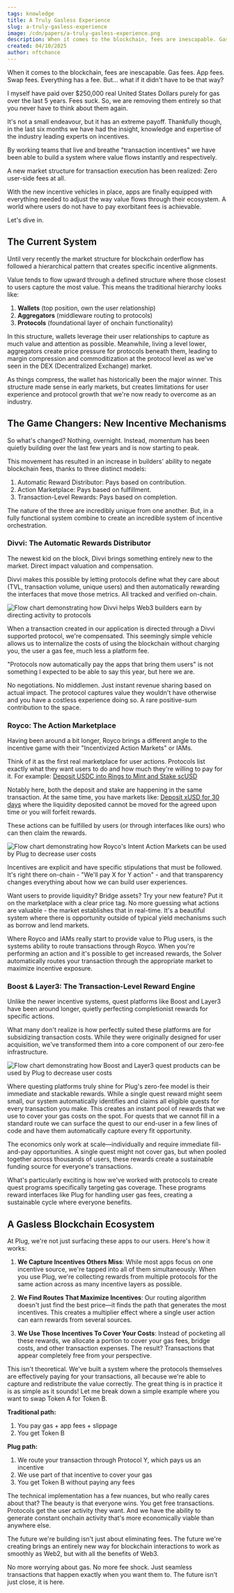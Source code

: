 ```yaml
---
tags: knowledge
title: A Truly Gasless Experience
slug: a-truly-gasless-experience
image: /cdn/papers/a-truly-gasless-experience.png
description: When it comes to the blockchain, fees are inescapable. Gas fees. App fees. Swap fees. Everything has a fee. But... what if it didn't have to be that way?
created: 04/10/2025
author: nftchance
---
```


When it comes to the blockchain, fees are inescapable. Gas fees. App fees. Swap fees. Everything has a fee. But... what if it didn't have to be that way?

I myself have paid over $250,000 real United States Dollars purely for gas over the last 5 years. Fees suck. So, we are removing them entirely so that you never have to think about them again.

It's not a small endeavour, but it has an extreme payoff. Thankfully though, in the last six months we have had the insight, knowledge and expertise of the industry leading experts on incentives.

By working teams that live and breathe "transaction incentives" we have been able to build a system where value flows instantly and respectively. 

A new market structure for transaction execution has been realized: Zero user-side fees at all.

With the new incentive vehicles in place, apps are finally equipped with everything needed to adjust the way value flows through their ecosystem. A world where users do not have to pay exorbitant fees is achievable.

Let's dive in.

## The Current System

Until very recently the market structure for blockchain orderflow has followed a hierarchical pattern that creates specific incentive alignments.

Value tends to flow upward through a defined structure where those closest to users capture the most value. This means the traditional hierarchy looks like:

1. **Wallets** (top position, own the user relationship)
2. **Aggregators** (middleware routing to protocols)
3. **Protocols** (foundational layer of onchain functionality)

In this structure, wallets leverage their user relationships to capture as much value and attention as possible. Meanwhile, living a level lower, aggregators create price pressure for protocols beneath them, leading to margin compression and commoditization at the protocol level as we've seen in the DEX (Decentralized Exchange) market. 

As things compress, the wallet has historically been the major winner. This structure made sense in early markets, but creates limitations for user experience and protocol growth that we're now ready to overcome as an industry.

## The Game Changers: New Incentive Mechanisms

So what's changed? Nothing, overnight. Instead, momentum has been quietly building over the last few years and is now starting to peak.

This movement has resulted in an increase in builders' ability to negate blockchain fees, thanks to three distinct models:

1. Automatic Reward Distributor: Pays based on contribution.
2. Action Marketplace: Pays based on fulfillment.
3. Transaction-Level Rewards: Pays based on completion.

The nature of the three are incredibly unique from one another. But, in a fully functional system combine to create an incredible system of incentive orchestration.

### Divvi: The Automatic Rewards Distributor

The newest kid on the block, Divvi brings something entirely new to the market. Direct impact valuation and compensation.

Divvi makes this possible by letting protocols define what they care about (TVL, transaction volume, unique users) and then automatically rewarding the interfaces that move those metrics. All tracked and verified on-chain.

![Flow chart demonstrating how Divvi helps Web3 builders earn by directing activity to protocols](https://cdn.onplug.io/posts/a-truly-gasless-experience/value-flow-divvi.png)

When a transaction created in our application is directed through a Divvi supported protocol, we're compensated. This seemingly simple vehicle allows us to internalize the costs of using the blockchain without charging you, the user a gas fee, much less a platform fee.

"Protocols now automatically pay the apps that bring them users" is not something I expected to be able to say this year, but here we are.

No negotiations. No middlemen. Just instant revenue sharing based on actual impact. The protocol captures value they wouldn't have otherwise and you have a costless experience doing so. A rare positive-sum contribution to the space.

### Royco: The Action Marketplace

Having been around a bit longer, Royco brings a different angle to the incentive game with their "Incentivized Action Markets" or IAMs.

Think of it as the first real marketplace for user actions. Protocols list exactly what they want users to do and how much they're willing to pay for it. For example: [Deposit USDC into Rings to Mint and Stake scUSD](https://app.royco.org/market/146/0/0x7d1f2a66eabf9142dd30d1355efcbfd4cfbefd2872d24ca9855641434816a525)

Notably here, both the deposit and stake are happening in the same transaction. At the same time, you have markets like: [Deposit xUSD for 30 days](https://app.royco.org/market/146/0/0xfcd798abefe4f9784e8f7ce3019c5e567e85687235ce0ce61c27271ba97d26cd) where the liquidity deposited cannot be moved for the agreed upon time or you will forfeit rewards.

These actions can be fulfilled by users (or through interfaces like ours) who can then claim the rewards.

![Flow chart demonstrating how Royco's Intent Action Markets can be used by Plug to decrease user costs](https://cdn.onplug.io/posts/a-truly-gasless-experience/value-flow-royco.png)

Incentives are explicit and have specific stipulations that must be followed. It's right there on-chain - "We'll pay X for Y action" - and that transparency changes everything about how we can build user experiences.

Want users to provide liquidity? Bridge assets? Try your new feature? Put it on the marketplace with a clear price tag. No more guessing what actions are valuable - the market establishes that in real-time. It's a beautiful system where there is opportunity outside of typical yield mechanisms such as borrow and lend markets.

Where Royco and IAMs really start to provide value to Plug users, is the systems ability to route transactions through Royco. When you're performing an action and it's possible to get increased rewards, the Solver automatically routes your transaction through the appropriate market to maximize incentive exposure.

### Boost & Layer3: The Transaction-Level Reward Engine

Unlike the newer incentive systems, quest platforms like Boost and Layer3 have been around longer, quietly perfecting completionist rewards for specific actions.

What many don't realize is how perfectly suited these platforms are for subsidizing transaction costs. While they were originally designed for user acquisition, we've transformed them into a core component of our zero-fee infrastructure.

![Flow chart demonstrating how Boost and Layer3 quest products can be used by Plug to decrease user costs](https://cdn.onplug.io/posts/a-truly-gasless-experience/value-flow-boost.png)

Where questing platforms truly shine for Plug's zero-fee model is their immediate and stackable rewards. While a single quest reward might seem small, our system automatically identifies and claims all eligible quests for every transaction you make. This creates an instant pool of rewards that we use to cover your gas costs on the spot. For quests that we cannot fill in a standard route we can surface the quest to our end-user in a few lines of code and have them automatically capture every fit opportunity.

The economics only work at scale—individually and require immediate fill-and-pay opportunities. A single quest might not cover gas, but when pooled together across thousands of users, these rewards create a sustainable funding source for everyone's transactions.

What's particularly exciting is how we've worked with protocols to create quest programs specifically targeting gas coverage. These programs reward interfaces like Plug for handling user gas fees, creating a sustainable cycle where everyone benefits.

## A Gasless Blockchain Ecosystem

At Plug, we're not just surfacing these apps to our users. Here's how it works:

1. **We Capture Incentives Others Miss**: While most apps focus on one incentive source, we're tapped into all of them simultaneously. When you use Plug, we're collecting rewards from multiple protocols for the same action across as many incentive layers as possible.

2. **We Find Routes That Maximize Incentives**: Our routing algorithm doesn't just find the best price—it finds the path that generates the most incentives. This creates a multiplier effect where a single user action can earn rewards from several sources.

3. **We Use Those Incentives To Cover Your Costs**: Instead of pocketing all these rewards, we allocate a portion to cover your gas fees, bridge costs, and other transaction expenses. The result? Transactions that appear completely free from your perspective.

This isn't theoretical. We've built a system where the protocols themselves are effectively paying for your transactions, all because we're able to capture and redistribute the value correctly. The great thing is in practice it is as simple as it sounds! Let me break down a simple example where you want to swap Token A for Token B.

**Traditional path:**

1.  You pay gas + app fees + slippage
2.  You get Token B

**Plug path:**

1.  We route your transaction through Protocol Y, which pays us an incentive
2.  We use part of that incentive to cover your gas
3.  You get Token B without paying any fees

The technical implementation has a few nuances, but who really cares about that? The beauty is that everyone wins. You get free transactions. Protocols get the user activity they want. And we have the ability to generate constant onchain activity that's more economically viable than anywhere else.

The future we're building isn't just about eliminating fees. The future we're creating brings an entirely new way for blockchain interactions to work as smoothly as Web2, but with all the benefits of Web3.

No more worrying about gas. No more fee shock. Just seamless transactions that happen exactly when you want them to. The future isn't just close, it is here.
